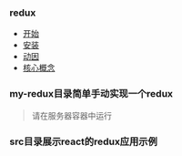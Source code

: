 <!-- START doctoc generated TOC please keep comment here to allow auto update -->
<!-- DON'T EDIT THIS SECTION, INSTEAD RE-RUN doctoc TO UPDATE -->

### redux
  - [开始](https://github.com/JaxBBLL/redux-learning/blob/master/docs/Start.md)
  - [安装](https://github.com/JaxBBLL/redux-learning/blob/master/docs/Installation.md)
  - [动因](https://github.com/JaxBBLL/redux-learning/blob/master/docs/Motivation.md)
  - [核心概念](https://github.com/JaxBBLL/redux-learning/blob/master/docs/CoreConcepts.md)

<!-- END doctoc generated TOC please keep comment here to allow auto update -->


### my-redux目录简单手动实现一个redux

> 请在服务器容器中运行


### src目录展示react的redux应用示例